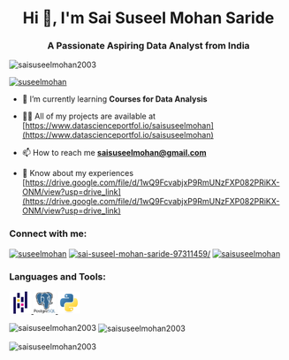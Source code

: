 <h1 align="center">Hi 👋, I'm Sai Suseel Mohan Saride</h1>
<h3 align="center">A Passionate Aspiring Data Analyst from India</h3>

<p align="left"> <img src="https://komarev.com/ghpvc/?username=saisuseelmohan2003&label=Profile%20views&color=0e75b6&style=flat" alt="saisuseelmohan2003" /> </p>

<p align="left"> <a href="https://twitter.com/suseelmohan" target="blank"><img src="https://img.shields.io/twitter/follow/suseelmohan?logo=twitter&style=for-the-badge" alt="suseelmohan" /></a> </p>

- 🌱 I’m currently learning **Courses for Data Analysis**

- 👨‍💻 All of my projects are available at [https://www.datascienceportfol.io/saisuseelmohan](https://www.datascienceportfol.io/saisuseelmohan)

- 📫 How to reach me **saisuseelmohan@gmail.com**

- 📄 Know about my experiences [https://drive.google.com/file/d/1wQ9FcvabjxP9RmUNzFXP082PRiKX-ONM/view?usp=drive_link](https://drive.google.com/file/d/1wQ9FcvabjxP9RmUNzFXP082PRiKX-ONM/view?usp=drive_link)

<h3 align="left">Connect with me:</h3>
<p align="left">
<a href="https://twitter.com/suseelmohan" target="blank"><img align="center" src="https://raw.githubusercontent.com/rahuldkjain/github-profile-readme-generator/master/src/images/icons/Social/twitter.svg" alt="suseelmohan" height="30" width="40" /></a>
<a href="https://linkedin.com/in/sai-suseel-mohan-saride-97311459/" target="blank"><img align="center" src="https://raw.githubusercontent.com/rahuldkjain/github-profile-readme-generator/master/src/images/icons/Social/linked-in-alt.svg" alt="sai-suseel-mohan-saride-97311459/" height="30" width="40" /></a>
<a href="https://instagram.com/saisuseelmohan" target="blank"><img align="center" src="https://raw.githubusercontent.com/rahuldkjain/github-profile-readme-generator/master/src/images/icons/Social/instagram.svg" alt="saisuseelmohan" height="30" width="40" /></a>
</p>

<h3 align="left">Languages and Tools:</h3>
<p align="left"> <a href="https://pandas.pydata.org/" target="_blank" rel="noreferrer"> <img src="https://raw.githubusercontent.com/devicons/devicon/2ae2a900d2f041da66e950e4d48052658d850630/icons/pandas/pandas-original.svg" alt="pandas" width="40" height="40"/> </a> <a href="https://www.postgresql.org" target="_blank" rel="noreferrer"> <img src="https://raw.githubusercontent.com/devicons/devicon/master/icons/postgresql/postgresql-original-wordmark.svg" alt="postgresql" width="40" height="40"/> </a> <a href="https://www.python.org" target="_blank" rel="noreferrer"> <img src="https://raw.githubusercontent.com/devicons/devicon/master/icons/python/python-original.svg" alt="python" width="40" height="40"/> </a> </p>

<p><img align="left" src="https://github-readme-stats.vercel.app/api/top-langs?username=saisuseelmohan2003&show_icons=true&locale=en&layout=compact" alt="saisuseelmohan2003" /></p>

<p>&nbsp;<img align="center" src="https://github-readme-stats.vercel.app/api?username=saisuseelmohan2003&show_icons=true&locale=en" alt="saisuseelmohan2003" /></p>

<p><img align="center" src="https://github-readme-streak-stats.herokuapp.com/?user=saisuseelmohan2003&" alt="saisuseelmohan2003" /></p>
